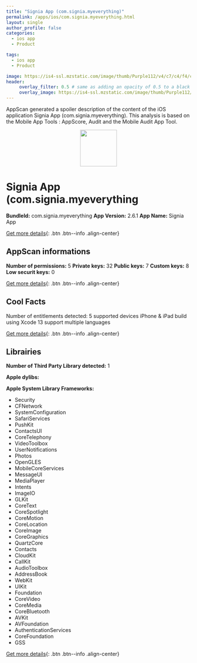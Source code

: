 ```yaml
---
title: "Signia App (com.signia.myeverything)"
permalink: /apps/ios/com.signia.myeverything.html
layout: single
author_profile: false
categories: 
  - ios app 
  - Product 

tags: 
  - ios app 
  - Product 

image: https://is4-ssl.mzstatic.com/image/thumb/Purple112/v4/c7/c4/f4/c7c4f4f6-ce8c-b9a8-9dfd-6cfcffcf4350/AppIcon-1x_U007emarketing-0-7-0-85-220.png/512x512bb.jpg
header: 
     overlay_filter: 0.5 # same as adding an opacity of 0.5 to a black background
     overlay_image: https://is4-ssl.mzstatic.com/image/thumb/Purple112/v4/c7/c4/f4/c7c4f4f6-ce8c-b9a8-9dfd-6cfcffcf4350/AppIcon-1x_U007emarketing-0-7-0-85-220.png/512x512bb.jpg
---
```

AppScan generated a spoiler description of the content of the iOS application Signia App (com.signia.myeverything). This analysis is based on the Mobile App Tools : AppScore, Audit and the Mobile Audit App Tool.

  
  
<div style="text-align: center;"><img src="https://is4-ssl.mzstatic.com/image/thumb/Purple112/v4/c7/c4/f4/c7c4f4f6-ce8c-b9a8-9dfd-6cfcffcf4350/AppIcon-1x_U007emarketing-0-7-0-85-220.png/512x512bb.jpg" width="100" height="100"></div>  
  
# Signia App (com.signia.myeverything

**BundleId:** com.signia.myeverything
**App Version:** 2.6.1
**App Name:** Signia App


[Get more details](/pricing.html){: .btn .btn--info .align-center}  
  
## AppScan informations 

**Number of permissions:** 5
**Private keys:** 32
**Public keys:** 7
**Custom keys:** 8
**Low securit keys:** 0
  
[Get more details](/pricing.html){: .btn .btn--info .align-center}

## Cool Facts

Number of entitlements detected: 5
supported devices iPhone & iPad
build using Xcode 13
support multiple languages
  
[Get more details](/pricing.html){: .btn .btn--info .align-center}

## Librairies 
**Number of Third Party Library detected:** 1

**Apple dylibs:**


**Apple System Library Frameworks:**
- Security
- CFNetwork
- SystemConfiguration
- SafariServices
- PushKit
- ContactsUI
- CoreTelephony
- VideoToolbox
- UserNotifications
- Photos
- OpenGLES
- MobileCoreServices
- MessageUI
- MediaPlayer
- Intents
- ImageIO
- GLKit
- CoreText
- CoreSpotlight
- CoreMotion
- CoreLocation
- CoreImage
- CoreGraphics
- QuartzCore
- Contacts
- CloudKit
- CallKit
- AudioToolbox
- AddressBook
- WebKit
- UIKit
- Foundation
- CoreVideo
- CoreMedia
- CoreBluetooth
- AVKit
- AVFoundation
- AuthenticationServices
- CoreFoundation
- GSS


  
[Get more details](/pricing.html){: .btn .btn--info .align-center}


